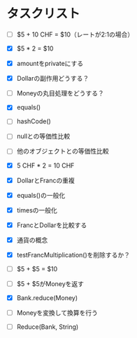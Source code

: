 # タスクリスト

 - [ ] $5 + 10 CHF = $10（レートが2:1の場合） 
 - [x] $5 * 2 = $10
 - [x] amountをprivateにする
 - [x] Dollarの副作用どうする？
 - [ ] Moneyの丸目処理をどうする？
 - [x] equals()
 - [ ] hashCode()
 - [ ] nullとの等価性比較
 - [ ] 他のオブジェクトとの等価性比較
 - [x] 5 CHF * 2 = 10 CHF
 - [x] DollarとFrancの重複
 - [x] equals()の一般化
 - [x] timesの一般化
 - [x] FrancとDollarを比較する
 - [x] 通貨の概念
 - [x] testFrancMultiplication()を削除するか？
 - [ ] $5 + $5 = $10
 - [ ] $5 + $5がMoneyを返す
 - [x] Bank.reduce(Money)
 - [ ] Moneyを変換して換算を行う
 - [ ] Reduce(Bank, String)


